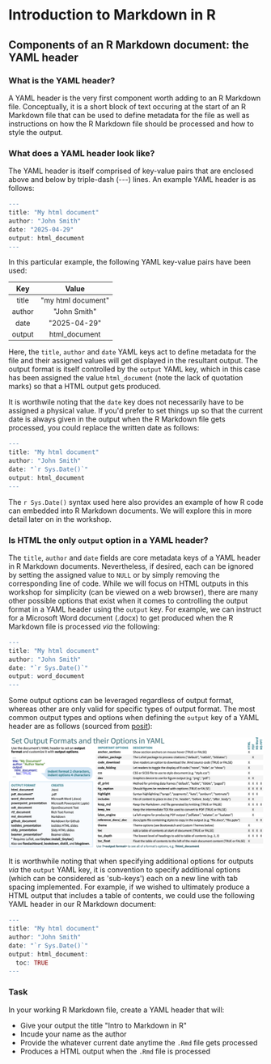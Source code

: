 # Introduction to Markdown in R

## Components of an R Markdown document: the YAML header

### What is the YAML header?
A YAML header is the very first component worth adding to an R Markdown file. Conceptually, it is a short block of text occuring at the start of an R Markdown file that can be used to define metadata for the file as well as instructions on how the R Markdown file should be processed and how to style the output.

### What does a YAML header look like?
The YAML header is itself comprised of key-value pairs that are enclosed above and below by triple-dash (---) lines. An example YAML header is as follows:
```r
---
title: "My html document"
author: "John Smith"
date: "2025-04-29"
output: html_document
---
```
In this particular example, the following YAML key-value pairs have been used:

| Key     | Value               |
|:------: | :-----------------: |
| title   | "my html document"  |
| author  | "John Smith"        |
| date    | "2025-04-29"        |
| output  | html_document       |

Here, the `title`, `author` and `date` YAML keys act to define metadata for the file and their assigned values will get displayed in the resultant output. The output format is itself controlled by the `output` YAML key, which in this case has been assigned the value `html_document` (note the lack of quotation marks) so that a HTML output gets produced.

It is worthwile noting that the `date` key does not necessarily have to be assigned a physical value. If you'd prefer to set things up so that the current date is always given in the output when the R Markdown file gets processed, you could replace the written date as follows:

```r
---
title: "My html document"
author: "John Smith"
date: "`r Sys.Date()`"
output: html_document
---
```
The `r Sys.Date()` syntax used here also provides an example of how R code can embedded into R Markdown documents. We will explore this in more detail later on in the workshop.

### Is HTML the only `output` option in a YAML header? 
The `title`, `author` and `date` fields are core metadata keys of a YAML header in R Markdown documents. Nevertheless, if desired, each can be ignored by setting the assigned value to `NULL` or by simply removing the corresponding line of code. While we will focus on HTML outputs in this workshop for simplicity (can be viewed on a web browser), there are many other possible options that exist when it comes to controlling the output format in a YAML header using the `output` key. For example, we can instruct for a Microsoft Word document (.docx) to get produced when the R Markdown file is processed *via* the following:

```r
---
title: "My html document"
author: "John Smith"
date: "`r Sys.Date()`"
output: word_document
---
```

Some output options can be leveraged regardless of output format, whereas other are only valid for specific types of output format. The most common output types and options when defining the `output` key of a YAML header are as follows (sourced from [posit](https://posit.co/wp-content/uploads/2022/10/rmarkdown-1.pdf)):

![rmarkdown outputs](Embedded_Display_Items/rmarkdown_cheat_sheet_outputs.png)

It is worthwhile noting that when specifying additional options for outputs *via* the `output` YAML key, it is convention to specify additional options (which can be considered as 'sub-keys') each on a new line with tab spacing implemented. For example, if we wished to ultimately produce a HTML output that includes a table of contents, we could use the following YAML header in our R Markdown document:

```r
---
title: "My html document"
author: "John Smith"
date: "`r Sys.Date()`"
output: html_document:
  toc: TRUE
---
```

### Task
In your working R Markdown file, create a YAML header that will:

- Give your output the title "Intro to Markdown in R"
- Incude your name as the author
- Provide the whatever current date anytime the `.Rmd` file gets processed
- Produces a HTML output when the `.Rmd` file is processed
